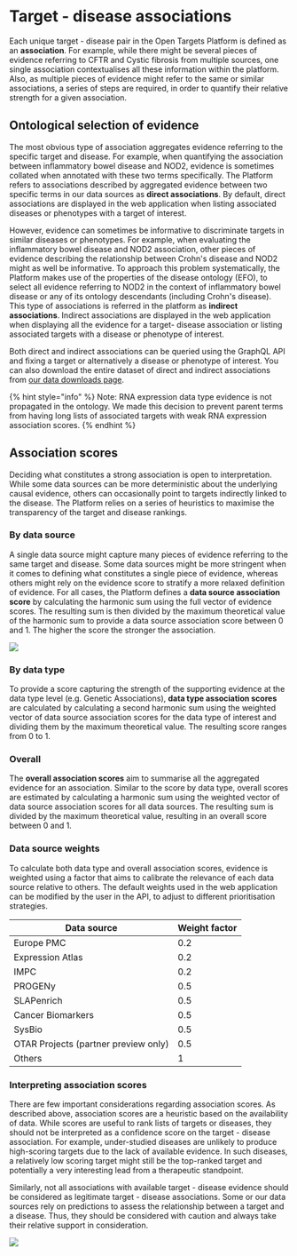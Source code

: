 # Target - disease associations

Each unique target - disease pair in the Open Targets Platform is defined as an **association**. For example, while there might be several pieces of evidence referring to CFTR and Cystic fibrosis from multiple sources, one single association contextualises all these information within the platform. Also, as multiple pieces of evidence might refer to the same or similar associations, a series of steps are required, in order to quantify their relative strength for a given association.

## Ontological selection of evidence

The most obvious type of association aggregates evidence referring to the specific target and disease. For example, when quantifying the association between inflammatory bowel disease and NOD2, evidence is sometimes collated when annotated with these two terms specifically. The Platform refers to associations described by aggregated evidence between two specific terms in our data sources as **direct associations**. By default, direct associations are displayed in the web application when listing associated diseases or phenotypes with a target of interest.

However, evidence can sometimes be informative to discriminate targets in similar diseases or phenotypes. For example, when evaluating the inflammatory bowel disease and NOD2 association, other pieces of evidence describing the relationship between Crohn's disease and NOD2 might as well be informative. To approach this problem systematically, the Platform makes use of the properties of the disease ontology (EFO), to select all evidence referring to NOD2 in the context of inflammatory bowel disease or any of its ontology descendants (including Crohn's disease). This type of associations is referred in the platform as **indirect associations**. Indirect associations are displayed in the web application when displaying all the evidence for a target- disease association or listing associated targets with a disease or phenotype of interest.

Both direct and indirect associations can be queried using the GraphQL API and fixing a target or alternatively a disease or phenotype of interest. You can also download the entire dataset of direct and indirect associations from [our data downloads page](https://platform.opentargets.org/downloads).

{% hint style="info" %}
Note: RNA expression data type evidence is not propagated in the ontology. We made this decision to prevent parent terms from having long lists of associated targets with weak RNA expression association scores.
{% endhint %}

## Association scores

Deciding what constitutes a strong association is open to interpretation. While some data sources can be more deterministic about the underlying causal evidence, others can occasionally point to targets indirectly linked to the disease. The Platform relies on a series of heuristics to maximise the transparency of the target and disease rankings.

### By data source

A single data source might capture many pieces of evidence referring to the same target and disease. Some data sources might be more stringent when it comes to defining what constitutes a single piece of evidence, whereas others might rely on the evidence score to stratify a more relaxed definition of evidence. For all cases, the Platform defines a **data source association score** by calculating the harmonic sum using the full vector of evidence scores. The resulting sum is then divided by the maximum theoretical value of the harmonic sum to provide a data source association score between 0 and 1. The higher the score the stronger the association.

![](.gitbook/assets/Scoring\_Harmonic\_Sum\_Visual.png)

### By data type

To provide a score capturing the strength of the supporting evidence at the data type level (e.g. Genetic Associations), **data type association scores** are calculated by calculating a second harmonic sum using the weighted vector of data source association scores for the data type of interest and dividing them by the maximum theoretical value. The resulting score ranges from 0 to 1.

### Overall

The **overall association scores** aim to summarise all the aggregated evidence for an association. Similar to the score by data type, overall scores are estimated by calculating a harmonic sum using the weighted vector of data source association scores for all data sources. The resulting sum is divided by the maximum theoretical value, resulting in an overall score between 0 and 1.

### Data source weights

To calculate both data type and overall association scores, evidence is weighted using a factor that aims to calibrate the relevance of each data source relative to others. The default weights used in the web application can be modified by the user in the API, to adjust to different prioritisation strategies.

| Data source                          | Weight factor |
| ------------------------------------ | ------------- |
| Europe PMC                           | 0.2           |
| Expression Atlas                     | 0.2           |
| IMPC                                 | 0.2           |
| PROGENy                              | 0.5           |
| SLAPenrich                           | 0.5           |
| Cancer Biomarkers                    | 0.5           |
| SysBio                               | 0.5           |
| OTAR Projects (partner preview only) | 0.5           |
| Others                               | 1             |

### Interpreting association scores

There are few important considerations regarding association scores. As described above, association scores are a heuristic based on the availability of data. While scores are useful to rank lists of targets or diseases, they should not be interpreted as a confidence score on the target - disease association. For example, under-studied diseases are unlikely to produce high-scoring targets due to the lack of available evidence. In such diseases, a relatively low scoring target might still be the top-ranked target and potentially a very interesting lead from a therapeutic standpoint.

Similarly, not all associations with available target - disease evidence should be considered as legitimate target - disease associations. Some or our data sources rely on predictions to assess the relationship between a target and a disease. Thus, they should be considered with caution and always take their relative support in consideration.

![](<.gitbook/assets/Association score (documentation image) — April 2022.png>)
